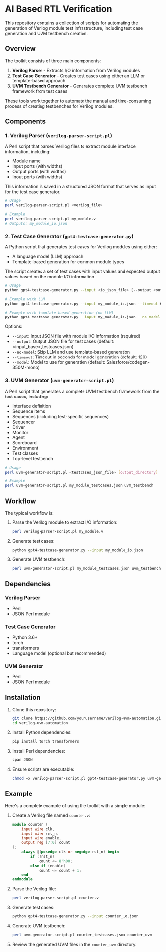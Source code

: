 # AI Based RTL Verification

This repository contains a collection of scripts for automating the generation of Verilog module test infrastructure, including test case generation and UVM testbench creation.

## Overview

The toolkit consists of three main components:

1. **Verilog Parser** - Extracts I/O information from Verilog modules
2. **Test Case Generator** - Creates test cases using either an LLM or template-based approach
3. **UVM Testbench Generator** - Generates complete UVM testbench framework from test cases

These tools work together to automate the manual and time-consuming process of creating testbenches for Verilog modules.

## Components

### 1. Verilog Parser (`verilog-parser-script.pl`)

A Perl script that parses Verilog files to extract module interface information, including:
- Module name
- Input ports (with widths)
- Output ports (with widths) 
- Inout ports (with widths)

This information is saved in a structured JSON format that serves as input for the test case generator.

```bash
# Usage
perl verilog-parser-script.pl <verilog_file>

# Example
perl verilog-parser-script.pl my_module.v
# Outputs: my_module_io.json
```

### 2. Test Case Generator (`gpt4-testcase-generator.py`)

A Python script that generates test cases for Verilog modules using either:
- A language model (LLM) approach
- Template-based generation for common module types

The script creates a set of test cases with input values and expected output values based on the module I/O information.

```bash
# Usage
python gpt4-testcase-generator.py --input <io_json_file> [--output <output_file>] [--no-model] [--timeout <seconds>] [--model <model_name>]

# Example with LLM
python gpt4-testcase-generator.py --input my_module_io.json --timeout 60

# Example with template-based generation (no LLM)
python gpt4-testcase-generator.py --input my_module_io.json --no-model
```

Options:
- `--input`: Input JSON file with module I/O information (required)
- `--output`: Output JSON file for test cases (default: <input_base>_testcases.json)
- `--no-model`: Skip LLM and use template-based generation
- `--timeout`: Timeout in seconds for model generation (default: 120)
- `--model`: Model to use for generation (default: Salesforce/codegen-350M-mono)

### 3. UVM Generator (`uvm-generator-script.pl`)

A Perl script that generates a complete UVM testbench framework from the test cases, including:
- Interface definition
- Sequence items
- Sequences (including test-specific sequences)
- Sequencer
- Driver
- Monitor
- Agent
- Scoreboard
- Environment
- Test classes
- Top-level testbench

```bash
# Usage
perl uvm-generator-script.pl <testcases_json_file> [output_directory]

# Example
perl uvm-generator-script.pl my_module_testcases.json uvm_testbench
```

## Workflow

The typical workflow is:

1. Parse the Verilog module to extract I/O information:
   ```bash
   perl verilog-parser-script.pl my_module.v
   ```

2. Generate test cases:
   ```bash
   python gpt4-testcase-generator.py --input my_module_io.json
   ```

3. Generate UVM testbench:
   ```bash
   perl uvm-generator-script.pl my_module_testcases.json uvm_testbench
   ```

## Dependencies

### Verilog Parser
- Perl
- JSON Perl module

### Test Case Generator
- Python 3.6+
- torch
- transformers
- Language model (optional but recommended)

### UVM Generator
- Perl
- JSON Perl module

## Installation

1. Clone this repository:
   ```bash
   git clone https://github.com/yourusername/verilog-uvm-automation.git
   cd verilog-uvm-automation
   ```

2. Install Python dependencies:
   ```bash
   pip install torch transformers
   ```

3. Install Perl dependencies:
   ```bash
   cpan JSON
   ```

4. Ensure scripts are executable:
   ```bash
   chmod +x verilog-parser-script.pl gpt4-testcase-generator.py uvm-generator-script.pl
   ```

## Example

Here's a complete example of using the toolkit with a simple module:

1. Create a Verilog file named `counter.v`:
   ```verilog
   module counter (
       input wire clk,
       input wire rst_n,
       input wire enable,
       output reg [7:0] count
   );
       always @(posedge clk or negedge rst_n) begin
           if (!rst_n)
               count <= 8'h00;
           else if (enable)
               count <= count + 1;
       end
   endmodule
   ```

2. Parse the Verilog file:
   ```bash
   perl verilog-parser-script.pl counter.v
   ```

3. Generate test cases:
   ```bash
   python gpt4-testcase-generator.py --input counter_io.json
   ```

4. Generate UVM testbench:
   ```bash
   perl uvm-generator-script.pl counter_testcases.json counter_uvm
   ```

5. Review the generated UVM files in the `counter_uvm` directory.



